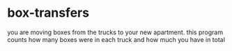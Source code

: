 # box-transfers
you are moving boxes from the trucks to your new apartment. this program counts how many boxes were in each truck and how much you have in total

